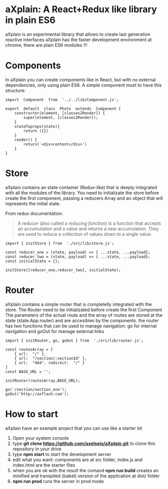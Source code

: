 # aXplain: A React+Redux like library in plain ES6

aXplain is an experimental library that allows to create last generation reactive interfaces
aXplain has the faster development environment at chrome, there are plain ES6 modules !!!

# Components
In aXplain you can create components like in React, but with no external dependencies, only using plain ES6.
A simple component must to have this structure:

    import  Component  from  '../../lib/Component.js';
    
    export  default  class  Photo  extends  Component {
		constructor(element, [classes2Render]) {
		    super(element, [classes2Render]);
	    }
	    stateToprops(state){
		    return ({})
		}
		render() {
			return(`<div>content</div>')
		}
	}

# Store
aXplain contains an state container (Redux-like) that is deeply integrated with all the modules of the library.
You need to initializate the store before create the first component, passing a reducers Array and an object that will represents the initial state.

From redux documentation:
> A _reducer_ (also called a _reducing function_) is a function that
> accepts an accumulation and a value and returns a new accumulation.
> They are used to reduce a collection of values down to a single value.


    import { initStore } from  './src/lib/store.js';
    
    const reducer_one = (state, payload) => { ...state, ...payload};
    const reducer_two = (state, payload) => { ...state, ...payload};
    const initialState = {};
    
    initStore([reducer_one,reducer_two], initialState);

# Router
aXplain contains a simple router that is completelly integrated with the store.
The Router need to be initializated before create the first Component
The parameters of the actual route and the array of routes are stored at the state (state.App.router) and are accesibles by the components. 
the router has two functions that can be used to manage navigation: go for internal navigation and goOut for manage external links
	
    import { initRouter, go, goOut } from  './src/lib/router.js';
    
    const routesArray = [
	    { url:  "/" },
	    { url:  "/section/:sectionId" },
	    { url:  "404", redirect:  "/" }
	]
    const BASE_URL = '';
    
    initRouter(routesArray,BASE_URL);
    
    go('/section/section_one');
    goOut('http://axflash.com');


# How to start
aXplain have an example project that you can use like a starter kit

 1. Open your system console
 2. type **git clone https://github.com/axelseis/aXplain.git** to clone this repository in your drive
 3. type **npm start**  to start the development server
 4. edit what you want: components are at src folder, index.js and index.html are the starter files
 5. when you are ok with the result the comand **npm run build** creates an minified and transpiled (babel) version of the application at dist/ folder
 6. **npm run prod** runs the server in prod mode